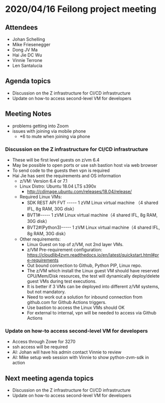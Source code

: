 # 2020/04/16 Feilong project meeting

## Attendees
- Johan Schelling
- Mike Friesenegger
- Dong JV Ma
- Hai Jie DC Wu
- Vinnie Terrone
- Len Santalucia

## Agenda topics
- Discussion on the Z infrastructure for CI/CD infrastructure
- Update on how-to access second-level VM for developers

## Meeting Notes

- problems getting into Zoom
- issues with joining via mobile phone
  - *6 to mute when joining via phone

### Discussion on the Z infrastructure for CI/CD infrastructure
- These will be first level guests on z/vm 6.4
- May be possible to open ports or use ssh bastion host via web browser
- To send code to the guests then vpn is required
- Hai Jie has sent the requirements and OS information
    - z/VM: Version 6.4 or 7.1
  - Linux Distro: Ubuntu 18.04 LTS s390x
    - http://cdimage.ubuntu.com/releases/18.04/release/
  - Required Linux VMs:
    - SDK REST API FVT ----- 1 zVM Linux virtual machine （4 shared IFL, 8g RAM, 30G disk）
    - BVT1#----- 1 zVM Linux virtual machine（4 shared IFL, 8g RAM, 30G disk）
    - BVT2#(Python3)----- 1 zVM Linux virtual machine（4 shared IFL, 8g RAM, 30G disk）
  - Other requirements:
    - Linux Guest on top of z/VM, not 2nd layer VMs.
    - z/VM Pre-requirement configuration: https://cloudlib4zvm.readthedocs.io/en/latest/quickstart.html#pre-requirements
    - Out bound connection to Github, Python PIP, Linux repo.
    - The z/VM which install the Linux guest VM should have reserved CPU/Mem/Disk resources, the test will dynamically deploy/delete guest VMs during test executions.
    - It is better if 3 VMs can be deployed into different z/VM systems, but not mandatory.
    - Need to work out a solution for inbound connection from github.com for Github Actions triggers.
    - Use bastion to access the Linux VMs should OK
    - For external to internal, vpn will be needed to access via Github Actions

### Update on how-to access second-level VM for developers
- Access through Zowe for 3270
- ssh access will be required
- AI: Johan will have his admin contact Vinnie to review
- AI: Mike setup web session with Vinnie to show python-zvm-sdk in action

## Next meeting agenda topics
- Discussion on the Z infrastructure for CI/CD infrastructure
- Update on how-to access second-level VM for developers
